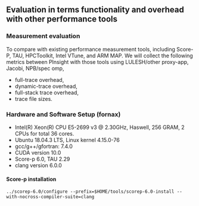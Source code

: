 ## Evaluation in terms functionality and overhead with other performance tools

### Measurement evaluation
To compare with existing performance measurement tools, including Score-P, TAU, HPCToolkit, Intel VTune, and ARM MAP. 
We will collect the following metrics between PInsight with those tools using LULESH/other proxy-app, Jacobi, NPB/spec omp, 
 * full-trace overhead, 
 * dynamic-trace overhead, 
 * full-stack trace overhead, 
 * trace file sizes. 

### Hardware and Software Setup (fornax)
 * Intel(R) Xeon(R) CPU E5-2699 v3 @ 2.30GHz, Haswell, 256 GRAM, 2 CPUs for total 36 cores. 
 * Ubuntu 18.04.3 LTS, Linux kernel 4.15.0-76
 * gcc/g++/gfortran: 7.4.0
 * CUDA version 10.0
 * Score-p 6.0, TAU 2.29
 * clang version 6.0.0
 
#### Score-p installation
`../scorep-6.0/configure --prefix=$HOME/tools/scorep-6.0-install --with-nocross-compiler-suite=clang`

